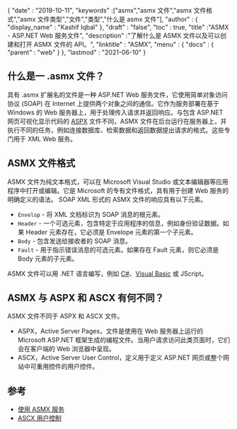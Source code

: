 {
  "date" : "2019-10-11",
  "keywords" :["asmx","asmx 文件","asmx 文件格式","asmx 文件类型","文件","类型","什么是 asmx 文件"],
  "author" : {
    "display_name" : "Kashif Iqbal"
},
  "draft" : "false",
  "toc" : true,
  "title" :"ASMX - ASP.NET Web 服务文件",
  "description" :"了解什么是 ASMX 文件以及可以创建和打开 ASMX 文件的 API。",
  "linktitle" : "ASMX",
  "menu" : {
    "docs" : {
      "parent" : "web"
}
},
  "lastmod" : "2021-06-10"
}

## 什么是一 .asmx 文件？

具有 .asmx 扩展名的文件是一种 ASP.NET Web 服务文件，它使用简单对象访问协议 (SOAP) 在 Internet 上提供两个对象之间的通信。它作为服务部署在基于 Windows 的 Web 服务器上，用于处理传入请求并返回响应。与包含 ASP.NET 网页可视化显示代码的 [ASPX](/zh/web/aspx/) 文件不同，ASMX 文件在后台运行在服务器上，并执行不同的任务，例如连接数据库、检索数据和返回数据提出请求的格式。这些专门用于 XML Web 服务。

## ASMX 文件格式

ASMX 文件为纯文本格式，可以在 Microsoft Visual Studio 或文本编辑器等应用程序中打开或编辑。它是 Microsoft 的专有文件格式，具有用于创建 Web 服务的明确定义的语法。 SOAP XML 形式的 ASMX 文件的响应具有以下元素。

* `Envelop` - 将 XML 文档标识为 SOAP 消息的根元素。
* `Header` - 一个可选元素，包含特定于应用程序的信息，例如身份验证数据。如果 Header 元素存在，它必须是 Envelope 元素的第一个子元素。
* `Body` - 包含发送给接收者的 SOAP 消息。
* `Fault` - 用于指示错误消息的可选元素。如果存在 Fault 元素，则它必须是 Body 元素的子元素。

ASMX 文件可以用 .NET 语言编写，例如 [C#](/zh/programming/cs/)、[Visual Basic](/zh/programming/vb/) 或 JScript。

## ASMX 与 ASPX 和 ASCX 有何不同？

ASMX 文件不同于 ASPX 和 ASCX 文件。

* ASPX，Active Server Pages，文件是使用在 Web 服务器上运行的 Microsoft ASP.NET 框架生成的编程文件。当用户请求访问此类页面时，它们会在客户端的 Web 浏览器中呈现。
* ASCX，Active Server User Control，定义用于定义 ASP.NET 网页或整个网站中可重用控件的用户控件。

## 参考

* [使用 ASMX 服务](https://learn.microsoft.com/en-us/xamarin/xamarin-forms/data-cloud/web-services/asmx)
* [ASCX 用户控制](https://beansoftware.com/ASP.NET-Tutorials/User-Control.aspx)

